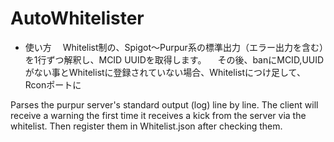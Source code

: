 # AutoWhitelister
- 使い方
　Whitelist制の、Spigot～Purpur系の標準出力（エラー出力を含む）を1行ずつ解釈し、MCID UUIDを取得します。
　その後、banにMCID,UUIDがない事とWhitelistに登録されていない場合、Whitelistにつけ足して、Rconポートに

Parses the purpur server's standard output (log) line by line. The client will receive a warning the first time it receives a kick from the server via the whitelist. Then register them in Whitelist.json after checking them.
